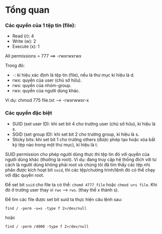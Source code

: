 # Tổng quan
### Các quyền của 1 tệp tin (file):
- Read (r): 4
- Write (w): 2
- Execute (x): 1

All permissions = 777 ==> -rwxrwxrwx 

Trong đó:
- `-`: kí hiệu xác định là tệp tin (file), nếu là thư mục kí hiệu là d.
- rwx: quyền của user (chủ sở hữu).
- rwx: quyền của nhóm-group.
- rwx: quyền của người dùng khác.

Ví dụ: chmod 775 file.txt --> -rwxrwwxr-x

### Các quyền đặc biệt
- SUID (set user ID): khi set bit 4 cho trường user (chủ sở hữu), kí hiệu là s.
- SGID (set group ID): khi set bit 2 cho trường group, kí hiệu là s.
- Sticky bits: khi set bit 1 cho trường others (được phép tạo hoặc xóa bất kỳ tệp nào trong một thư mục), kí hiệu là t.

SUID permission cho phép người dùng thực thi tệp tin đó với quyền của người dùng khác (thường là root). Ví dụ: đang truy cập hệ thống đích với tư cách là người dùng không phải root và chúng tôi đã tìm thấy các tệp nhị phân được kích hoạt bit `suid`, thì các tệp/chương trình/lệnh đó có thể chạy với đặc quyền root.

Để set bit `suid` cho file ta có thể: `chomd 4777 file` hoặc `chmod u+s file`. Khi đó ở trường user thay vì `rwx` --> `rws`. (thay thế x thành s).

Để tìm các file được set bit suid ta thực hiện câu lệnh sau:

    find / -perm -u=s -type f 2>/dev/null
hoặc

    find / -perm /4000 -type f 2>/dev/null
